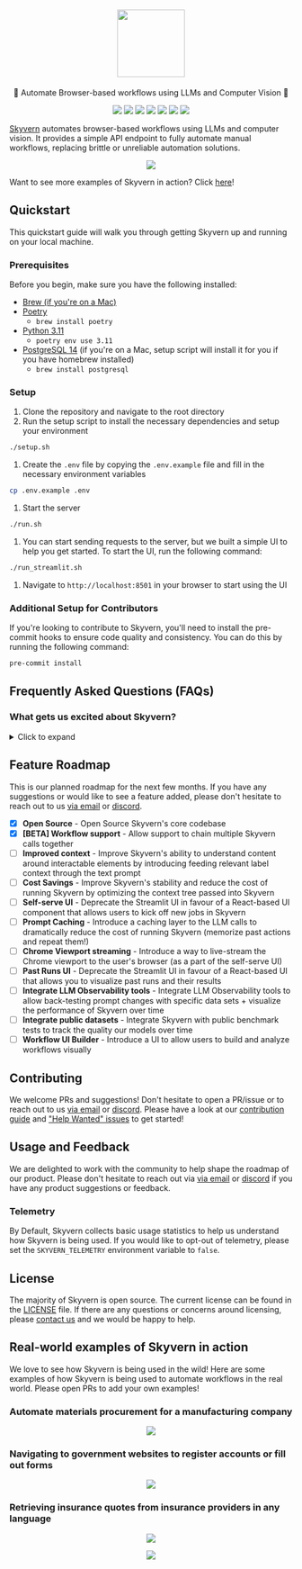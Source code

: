 <h1 align="center">
 <a href="https://www.skyvern.com">
 <picture>
  <source media="(prefers-color-scheme: dark)" srcset="images/skyvern_logo.png">
  <img height="120" src="images/skyvern_logo.png">
 </picture>
 </a>
 <br />
</h1>
<p align="center">
🐉 Automate Browser-based workflows using LLMs and Computer Vision 🐉
</p>
<p align="center">
  <a href="https://www.skyvern.com/"><img src="https://img.shields.io/badge/Website-blue?logo=googlechrome&logoColor=black"></a>
  <a href="https://docs.skyvern.com/"><img src="https://img.shields.io/badge/Docs-yellow?logo=gitbook&logoColor=black"></a>
  <a href="https://discord.gg/fG2XXEuQX3"><img src="https://img.shields.io/discord/1212486326352617534?logo=discord&label=discord"></a>
  <!-- <a href="https://pepy.tech/project/skyvern" target="_blank"><img src="https://static.pepy.tech/badge/skyvern" alt="Total Downloads"/></a> -->
  <a href="https://github.com/skyvern-ai/skyvern"><img src="https://img.shields.io/github/stars/skyvern-ai/skyvern" /></a>
  <a href="https://www.linkedin.com/company/95726232"><img src="https://img.shields.io/github/license/skyvern-ai/skyvern"></a>
  <a href="https://twitter.com/skyvernai"><img src="https://img.shields.io/twitter/follow/skyvernai?style=social"></a>
  <a href="https://www.linkedin.com/company/95726232"><img src="https://img.shields.io/badge/Follow%20 on%20LinkedIn-8A2BE2?logo=linkedin"></a>
</p>

[Skyvern](https://www.skyvern.com) automates browser-based workflows using LLMs and computer vision. It provides a simple API endpoint to fully automate manual workflows, replacing brittle or unreliable automation solutions. 

<p align="center">
  <img src="images/geico_shu_recording_cropped.gif">
</p>

Want to see more examples of Skyvern in action? Click [here](#real-world-examples-of-skyvern-in-action)!


## Quickstart
This quickstart guide will walk you through getting Skyvern up and running on your local machine. 

### Prerequisites
Before you begin, make sure you have the following installed:

- [Brew (if you're on a Mac)](https://brew.sh/)
- [Poetry](https://python-poetry.org/docs/#installation)
  - `brew install poetry`
- [Python 3.11](https://www.python.org/downloads/)
  - `poetry env use 3.11`
- [PostgreSQL 14](https://www.postgresql.org/download/) (if you're on a Mac, setup script will install it for you if you have homebrew installed)
  - `brew install postgresql`

### Setup
1. Clone the repository and navigate to the root directory
1. Run the setup script to install the necessary dependencies and setup your environment
```bash
./setup.sh
```
1. Create the `.env` file by copying the `.env.example` file and fill in the necessary environment variables
```bash
cp .env.example .env
```
1. Start the server
```bash
./run.sh
```
1. You can start sending requests to the server, but we built a simple UI to help you get started. To start the UI, run the following command:
```bash
./run_streamlit.sh
```
1. Navigate to `http://localhost:8501` in your browser to start using the UI

### Additional Setup for Contributors
If you're looking to contribute to Skyvern, you'll need to install the pre-commit hooks to ensure code quality and consistency. You can do this by running the following command:
```bash
pre-commit install
```

<!---
[## Documentation]

More extensive documentation can be found on our [documentation website](https://docs.skyvern.ai). Please let us know if something is unclear or missing by opening an issue or reaching out to us [via email](mailto:founders@skyvern.com) or [discord](https://discord.gg/fG2XXEuQX3).
--->

## Frequently Asked Questions (FAQs)
### What gets us excited about Skyvern?

<details>
<summary> Click to expand </summary>
Our focus is bringing stability to browser-based workflows. We leverage LLMs to create an AI Agent capable of interacting with websites like you or I would — all via a simple API call.

Traditional approaches required writing custom scripts for websites, often relying on DOM parsing and XPath-based interactions which would break whenever the website layouts changed.

Skyvern operates like a human — increasing reliability by not relying on fragile scripts, instead relying on computer vision to parse items in the viewport and interact with them the way a human would.

This approach gives us a few advantages:

1. Skyvern can operate on websites it’s never seen before, as it’s able to map visual elements to actions necessary to complete a workflow, without any customized code
1. Skyvern is resistant to website layout changes, as there are no pre-determined XPaths or other selectors our system is looking for while trying to navigate
1. We’re able to circumvent or navigate through many bot detection methods as many of them rely on allowing people to access the websites
1. We rely on LLMs to reason through interactions to ensure we can cover complex situations. Examples include:
1. If you wanted to get an auto insurance quote from Geico, the answer to a common question “Were you eligible to drive at 18?” could be inferred from the driver receiving their license at age 16
1. If you were doing competitor analysis, it’s understanding that an Arnold Palmer 22 oz can at 7/11 is almost definitely the same product as a 23 oz can at Gopuff (even though the sizes are slightly different, which could be a rounding error!)

</details>


## Feature Roadmap
This is our planned roadmap for the next few months. If you have any suggestions or would like to see a feature added, please don't hesitate to reach out to us [via email](mailto:founders@skyvern.com) or [discord](https://discord.gg/fG2XXEuQX3).

- [x] **Open Source** - Open Source Skyvern's core codebase
- [x] **[BETA] Workflow support** - Allow support to chain multiple Skyvern calls together
- [ ] **Improved context** - Improve Skyvern's ability to understand content around interactable elements by introducing feeding relevant label context through the text prompt
- [ ] **Cost Savings** - Improve Skyvern's stability and reduce the cost of running Skyvern by optimizing the context tree passed into Skyvern
- [ ] **Self-serve UI** - Deprecate the Streamlit UI in favour of a React-based UI component that allows users to kick off new jobs in Skyvern
- [ ] **Prompt Caching** - Introduce a caching layer to the LLM calls to dramatically reduce the cost of running Skyvern (memorize past actions and repeat them!)
- [ ] **Chrome Viewport streaming** - Introduce a way to live-stream the Chrome viewport to the user's browser (as a part of the self-serve UI)
- [ ] **Past Runs UI** - Deprecate the Streamlit UI in favour of a React-based UI that allows you to visualize past runs and their results
- [ ] **Integrate LLM Observability tools** - Integrate LLM Observability tools to allow back-testing prompt changes with specific data sets + visualize the performance of Skyvern over time
- [ ] **Integrate public datasets** - Integrate Skyvern with public benchmark tests to track the quality our models over time
- [ ] **Workflow UI Builder** - Introduce a UI to allow users to build and analyze workflows visually

## Contributing

We welcome PRs and suggestions! Don't hesitate to open a PR/issue or to reach out to us [via email](mailto:founders@skyvern.com) or [discord](https://discord.gg/fG2XXEuQX3).
Please have a look at our [contribution guide](CONTRIBUTING.md) and
["Help Wanted" issues](https://github.com/skyvern-ai/skyvern/issues?q=is%3Aopen+is%3Aissue+label%3A%22help+wanted%22) to get started!

## Usage and Feedback

We are delighted to work with the community to help shape the roadmap of our product. Please don't hesitate to reach out via [via email](mailto:founders@skyvern.com) or [discord](https://discord.gg/fG2XXEuQX3) if you have any product suggestions or feedback.

### Telemetry

By Default, Skyvern collects basic usage statistics to help us understand how Skyvern is being used. If you would like to opt-out of telemetry, please set the `SKYVERN_TELEMETRY` environment variable to `false`.

## License

The majority of Skyvern is open source. The current license can be found in the  [LICENSE](LICENSE) file. If there are any questions or concerns around licensing, please [contact us](mailto:founders@skyvern.com) and we would be happy to help.


## Real-world examples of Skyvern in action
We love to see how Skyvern is being used in the wild! Here are some examples of how Skyvern is being used to automate workflows in the real world. Please open PRs to add your own examples!


### Automate materials procurement for a manufacturing company
<p align="center">
  <img src="images/finditparts_recording_crop.gif">
</p>

### Navigating to government websites to register accounts or fill out forms 
<p align="center">
  <img src="images/edd_services.gif">
</p>

### Retrieving insurance quotes from insurance providers in any language
<p align="center">
  <img src="images/bci_seguros_recording.gif">
</p>
<p align="center">
  <img src="images/geico_shu_recording_cropped.gif">
</p>



